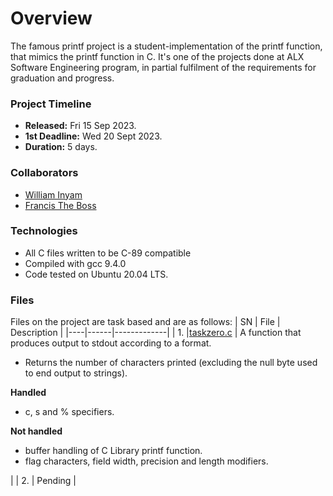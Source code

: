# Overview #

The famous printf project is a student-implementation of the printf function, that mimics the printf function in C. It's one of the projects done at ALX Software Engineering program, in partial fulfilment of the requirements for graduation and progress.

### Project Timeline ###
- **Released:** Fri 15 Sep 2023.
- **1st Deadline:** Wed 20 Sept 2023.
- **Duration:** 5 days.

### Collaborators ###
- [William Inyam](https://github.com/thecypherzen/)
- [Francis The Boss](https//github.com/theboss/)

### Technologies ##
- All C files written to be C-89 compatible
- Compiled with gcc 9.4.0
- Code tested on Ubuntu 20.04 LTS.

### Files ###
Files on the project are task based and are as follows:
| SN | File | Description |
|----|------|-------------|
| 1. |[taskzero.c](https://github.com/) | A function that produces output to stdout according to a format.</br><ul><li>Returns the number of characters printed (excluding the null byte used to end output to strings).</li></ul>**Handled**</br><ul><li>c, s and % specifiers.</li></ul>**Not handled**</br><ul><li>buffer handling of C Library printf function.</li><li>flag characters, field width, precision and length modifiers.</li></ul>|
| 2. | Pending |
